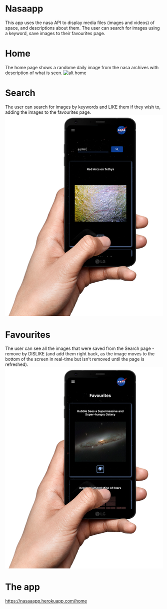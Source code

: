 # Nasaapp
This app uses the nasa API to display media files (images and videos) of space, and descriptions about them.
The user can search for images using a keyword, save images to their favourites page.

# Home
The home page shows a randome daily image from the nasa archives with description of what is seen.
![alt home](https://github.com/tzlilhaim/nasa-app/blob/master/nasaapp-home.png?raw=true)

# Search
The user can search for images by keywords and LIKE them if they wish to, adding the images to the favourites page.
![alt search](https://github.com/tzlilhaim/nasa-app/blob/master/demo-images/nasaapp-search.png?raw=true)

# Favourites
The user can see all the images that were saved from the Search page - remove by DISLIKE (and add them right back, as the image moves to the bottom of the screen in real-time but isn't removed until the page is refreshed).
![alt favourites](https://github.com/tzlilhaim/nasa-app/blob/master/demo-images/nasaapp-favourites.png?raw=true)

# The app
https://nasaaapp.herokuapp.com/home
